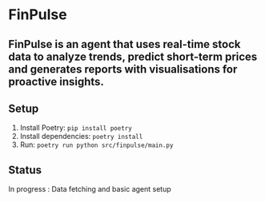 # FinPulse
## FinPulse is an agent that uses real-time stock data to analyze trends, predict short-term prices and generates reports with visualisations for proactive insights.


## Setup 
1. Install Poetry: `pip install poetry`
2. Install dependencies: `poetry install`
3. Run: `poetry run python src/finpulse/main.py`

## Status
In progress : Data fetching and basic agent setup
